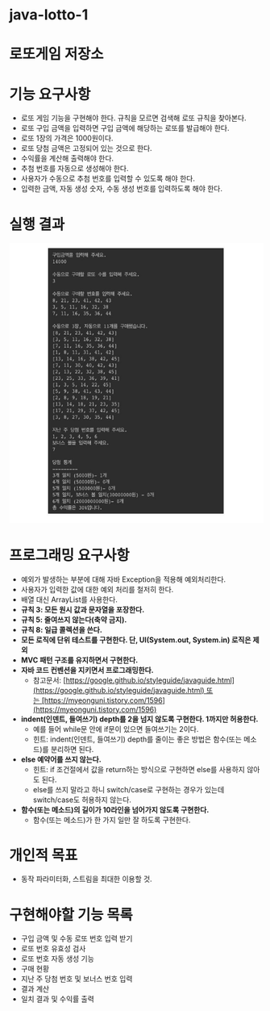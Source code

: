 # java-lotto-1
# 로또게임 저장소
# 기능 요구사항

- 로또 게임 기능을 구현해야 한다. 규칙을 모르면 검색해 로또 규칙을 찾아본다.
- 로또 구입 금액을 입력하면 구입 금액에 해당하는 로또를 발급해야 한다.
- 로또 1장의 가격은 1000원이다.
- 로또 당첨 금액은 고정되어 있는 것으로 한다.
- 수익률을 계산해 출력해야 한다.
- 추첨 번호를 자동으로 생성해야 한다.
- 사용자가 수동으로 추첨 번호를 입력할 수 있도록 해야 한다.
- 입력한 금액, 자동 생성 숫자, 수동 생성 번호를 입력하도록 해야 한다.
# 실행 결과
![실행결과](./images/실행결과.JPG)
# 프로그래밍 요구사항

- 예외가 발생하는 부분에 대해 자바 Exception을 적용해 예외처리한다.
- 사용자가 입력한 값에 대한 예외 처리를 철저히 한다.
- 배열 대신 ArrayList를 사용한다.
- **규칙 3: 모든 원시 값과 문자열을 포장한다.**
- **규칙 5: 줄여쓰지 않는다(축약 금지).**
- **규칙 8: 일급 콜렉션을 쓴다.**
- **모든 로직에 단위 테스트를 구현한다. 단, UI(System.out, System.in) 로직은 제외**
- **MVC 패턴 구조를 유지하면서 구현한다.**
- **자바 코드 컨벤션을 지키면서 프로그래밍한다.**
    - 참고문서: [https://google.github.io/styleguide/javaguide.html](https://google.github.io/styleguide/javaguide.html) 또는 [https://myeonguni.tistory.com/1596](https://myeonguni.tistory.com/1596)
- **indent(인덴트, 들여쓰기) depth를 2을 넘지 않도록 구현한다. 1까지만 허용한다.**
    - 예를 들어 while문 안에 if문이 있으면 들여쓰기는 2이다.
    - 힌트: indent(인덴트, 들여쓰기) depth를 줄이는 좋은 방법은 함수(또는 메소드)를 분리하면 된다.
- **else 예약어를 쓰지 않는다.**
    - 힌트: if 조건절에서 값을 return하는 방식으로 구현하면 else를 사용하지 않아도 된다.
    - else를 쓰지 말라고 하니 switch/case로 구현하는 경우가 있는데 switch/case도 허용하지 않는다.
- **함수(또는 메소드)의 길이가 10라인을 넘어가지 않도록 구현한다.**
    - 함수(또는 메소드)가 한 가지 일만 잘 하도록 구현한다.
# 개인적 목표
- 동작 파라미터화, 스트림을 최대한 이용할 것.

# 구현해야할 기능 목록
- 구입 금액 및 수동 로또 번호 입력 받기
- 로또 번호 유효성 검사
- 로또 번호 자동 생성 기능
- 구매 현황 
- 지난 주 당첨 번호 및 보너스 번호 입력
- 결과 계산 
- 일치 결과 및 수익률 출력
